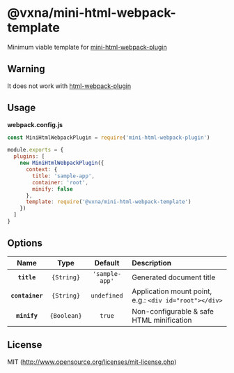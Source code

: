 # @vxna/mini-html-webpack-template

Minimum viable template for [mini-html-webpack-plugin](https://github.com/bebraw/mini-html-webpack-plugin)

## Warning

It does not work with [html-webpack-plugin](https://github.com/jantimon/html-webpack-plugin)

## Usage

**webpack.config.js**

```js
const MiniHtmlWebpackPlugin = require('mini-html-webpack-plugin')

module.exports = {
  plugins: [
    new MiniHtmlWebpackPlugin({
      context: {
        title: 'sample-app',
        container: 'root',
        minify: false
      },
      template: require('@vxna/mini-html-webpack-template')
    })
  ]
}
```

## Options

|      Name       |    Type     |    Default     | Description                                            |
| :-------------: | :---------: | :------------: | :----------------------------------------------------- |
|   **`title`**   | `{String}`  | `'sample-app'` | Generated document title                               |
| **`container`** | `{String}`  |  `undefined`   | Application mount point, e.g.: `<div id="root"></div>` |
|  **`minify`**   | `{Boolean}` |     `true`     | Non-configurable & safe HTML minification              |

## License

MIT (http://www.opensource.org/licenses/mit-license.php)
